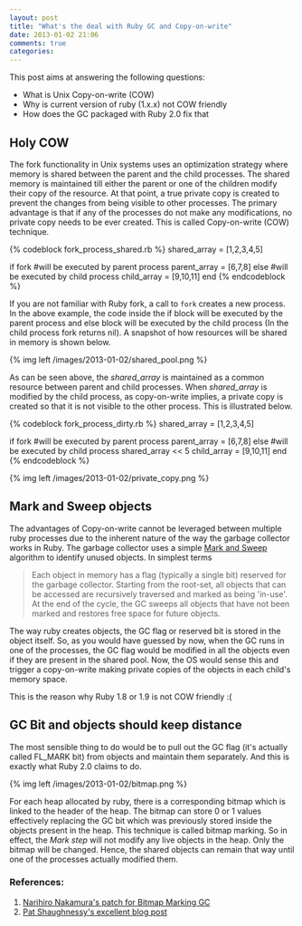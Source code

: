 ```yaml
---
layout: post
title: "What's the deal with Ruby GC and Copy-on-write"
date: 2013-01-02 21:06
comments: true
categories:
---
```


This post aims at answering the following questions:

* What is Unix Copy-on-write (COW)
* Why is current version of ruby (1.x.x) not COW friendly
* How does the GC packaged with Ruby 2.0 fix that

## Holy COW

The fork functionality in Unix systems uses an optimization strategy where memory is shared between the parent and the child processes. The shared memory is maintained till either the parent or one of the children modify their copy of the resource. At that point, a true private copy is created to prevent the changes from being visible to other processes. The primary advantage is that if any of the processes do not make any modifications, no private copy needs to be ever created. This is called Copy-on-write (COW) technique.

{% codeblock fork_process_shared.rb %}
shared_array = [1,2,3,4,5]

if fork
  #will be executed by parent process
  parent_array = [6,7,8]
else
  #will be executed by child process
  child_array = [9,10,11]
end
{% endcodeblock %}

If you are not familiar with Ruby fork, a call to `fork` creates a new process. In the above example, the code inside the if block will be executed by the parent process and else block will be executed by the child process (In the child process fork returns nil). A snapshot of how resources will be shared in memory is shown below.

{% img left /images/2013-01-02/shared_pool.png %}

As can be seen above, the _shared_array_ is maintained as a common resource between parent and child processes. When _shared_array_ is modified by the child process, as copy-on-write implies, a private copy is created so that it is not visible to the other process. This is illustrated below.

{% codeblock fork_process_dirty.rb %}
shared_array = [1,2,3,4,5]

if fork
  #will be executed by parent process
  parent_array = [6,7,8]
else
  #will be executed by child process
  shared_array << 5
  child_array = [9,10,11]
end
{% endcodeblock %}

{% img left /images/2013-01-02/private_copy.png %}

## Mark and Sweep objects

The advantages of Copy-on-write cannot be leveraged between multiple ruby processes due to the inherent nature of the way the garbage collector works in Ruby. The garbage collector uses a simple [Mark and Sweep](http://en.wikipedia.org/wiki/Garbage_collection_%28computer_science%29#Na.C3.AFve_mark-and-sweep) algorithm to identify unused objects. In simplest terms

> Each object in memory has a flag (typically a single bit) reserved for the garbage collector. Starting from the root-set, all objects that can be accessed are recursively traversed and marked as being 'in-use'. At the end of the cycle, the GC sweeps all objects that have not been marked and restores free space for future objects.

The way ruby creates objects, the GC flag or reserved bit is stored in the object itself. So, as you would have guessed by now, when the GC runs in one of the processes, the GC flag would be modified in all the objects even if they are present in the shared pool. Now, the OS would sense this and trigger a copy-on-write making private copies of the objects in each child's memory space. 

This is the reason why Ruby 1.8 or 1.9 is not COW friendly :(

## GC Bit and objects should keep distance

The most sensible thing to do would be to pull out the GC flag (it's actually called FL_MARK bit) from objects and maintain them separately. And this is exactly what Ruby 2.0 claims to do. 

{% img left /images/2013-01-02/bitmap.png %}

For each heap allocated by ruby, there is a corresponding bitmap which is linked to the header of the heap. The bitmap can store 0 or 1 values effectively replacing the GC bit which was previously stored inside the objects present in the heap. This technique is called bitmap marking. So in effect, the _Mark step_ will not modify any live objects in the heap. Only the bitmap will be changed. Hence, the shared objects can remain that way until one of the processes actually modified them.

### References:

1. [Narihiro Nakamura's patch for Bitmap Marking GC](http://blade.nagaokaut.ac.jp/cgi-bin/scat.rb/ruby/ruby-core/41916)
2. [Pat Shaughnessy's excellent blog post](http://patshaughnessy.net/2012/3/23/why-you-should-be-excited-about-garbage-collection-in-ruby-2-0)